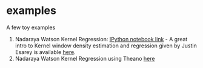 examples
========

A few toy examples 

1. Nadaraya Watson Kernel Regression: [IPython notebook link](http://nbviewer.ipython.org/github/aanchan/examples/blob/master/kernelRegressionSine.ipynb) - A great intro to Kernel window density estimation and regression given by Justin Esarey is available [here](https://www.youtube.com/watch?v=QSNN0no4dSI).
2. Nadaraya Watson Kernel Regression using Theano [here](http://nbviewer.ipython.org/github/aanchan/examples/blob/master/Kernel%20Regression%20Theano.ipynb)